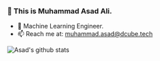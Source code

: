 ### 👋 This is Muhammad Asad Ali.

- 🔭 Machine Learning Engineer.
- 📫 Reach me at: muhammad.asad@dcube.tech

![Asad's github stats](https://github-readme-stats.vercel.app/api?username=pyxploiter&count_private=true&show_icons=true)
